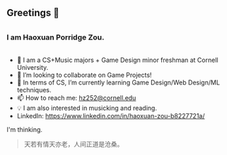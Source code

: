 ## Greetings 👋
######
### I am Haoxuan Porridge Zou.
######

- 🤔 I am a CS+Music majors + Game Design minor freshman at Cornell University.
- 👯 I’m looking to collaborate on Game Projects!
- 🌱 In terms of CS, I’m currently learning Game Design/Web Design/ML techniques.
- 📫 How to reach me: hz252@cornell.edu 
- 💡 I am also interested in musicking and reading.
- LinkedIn: https://www.linkedin.com/in/haoxuan-zou-b8227721a/

I'm thinking.

> 天若有情天亦老，人间正道是沧桑。

<!--
**PORRIDGE-ZOU/PORRIDGE-ZOU** is a ✨ _special_ ✨ repository because its `README.md` (this file) appears on your GitHub profile.

Here are some ideas to get you started:

- 🔭 I’m currently working on ...
- 🌱 I’m currently learning ...


- 💬 Ask me about ...

- 😄 Pronouns: ...
- ⚡ Fun fact: ...
-->
